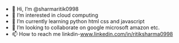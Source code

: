 - 👋 Hi, I’m @sharmaritik0998
- 👀 I’m interested in cloud computing
- 🌱 I’m currently learning python html css and javascript
- 💞️ I’m looking to collaborate on google microsoft amazon etc.
- 📫 How to reach me linkdin-www.linkedin.com/in/ritiksharma0998


<!---
sharmaritik0998/sharmaritik0998 is a ✨ special ✨ repository because its `README.md` (this file) appears on your GitHub profile.
You can click the Preview link to take a look at your changes.
--->
